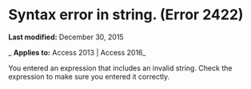 
# Syntax error in string. (Error 2422)

 **Last modified:** December 30, 2015

 _ **Applies to:** Access 2013 | Access 2016_

You entered an expression that includes an invalid string. Check the expression to make sure you entered it correctly.

